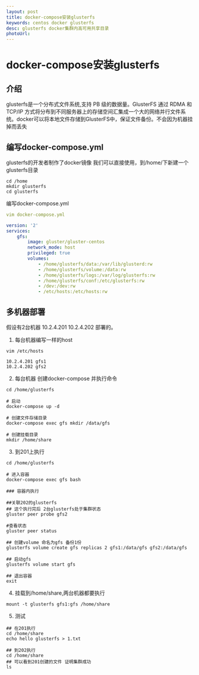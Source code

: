```yaml
---
layout: post
title: docker-compose安装glusterfs
keywords: centos docker glusterfs
desc: glusterfs docker集群内高可用共享目录
photoUrl:
---
```


#  docker-compose安装glusterfs

## 介绍
glusterfs是一个分布式文件系统,支持 PB 级的数据量。GlusterFS 通过 RDMA 和 TCP/IP 方式将分布到不同服务器上的存储空间汇集成一个大的网络并行文件系统。docker可以将本地文件存储到GlusterFS中，保证文件备份。不会因为机器挂掉而丢失

## 编写docker-compose.yml
glusterfs的开发者制作了docker镜像 我们可以直接使用，到/home/下新建一个glusterfs目录
```
cd /home
mkdir glusterfs
cd glusterfs
```
编写docker-compose.yml
```yml
vim docker-compose.yml

version: '2'
services:
	gfs:
		image: gluster/gluster-centos
		network_mode: host
		privileged: true
		volumes:
			- /home/glusterfs/data:/var/lib/glusterd:rw
			- /home/glusterfs/volume:/data:rw
			- /home/glusterfs/logs:/var/log/glusterfs:rw
			- /home/glusterfs/conf:/etc/glusterfs:rw
			- /dev:/dev:rw
			- /etc/hosts:/etc/hosts:rw
```

## 多机器部署

假设有2台机器 10.2.4.201 10.2.4.202 部署的。

1. 每台机器编写一样的host
```
vim /etc/hosts

10.2.4.201 gfs1
10.2.4.202 gfs2

```

2. 每台机器 创建docker-compose 并执行命令
```shell
cd /home/glusterfs

# 启动
docker-compose up -d

# 创建文件存储目录
docker-compose exec gfs mkdir /data/gfs

# 创建挂载目录
mkdir /home/share
```

3. 到201上执行
```
cd /home/glusterfs

# 进入容器
docker-compose exec gfs bash

### 容器内执行

##关联202的glusterfs
## 这个执行完后 2台glusterfs处于集群状态
gluster peer probe gfs2

#查看状态
gluster peer status

## 创建volume 命名为gfs 备份1份
glusterfs volume create gfs replicas 2 gfs1:/data/gfs gfs2:/data/gfs

## 启动gfs
glusterfs volume start gfs

## 退出容器
exit

```

4. 挂载到/home/share,两台机器都要执行
```
mount -t glusterfs gfs1:gfs /home/share

```

5. 测试
```
## 在201执行
cd /home/share
echo hello glusterfs > 1.txt

## 到202执行
cd /home/share
## 可以看到201创建的文件 证明集群成功
ls

```
